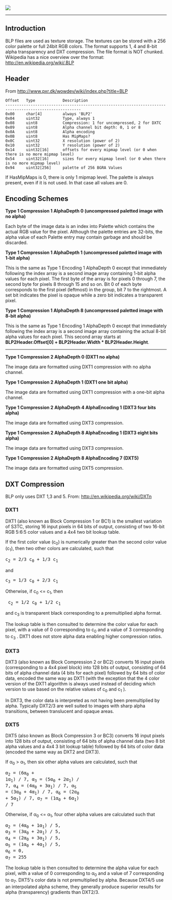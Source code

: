 [![](/wiki/icons/home.gif)](/wiki/Home.md)

----------

## Introduction

BLP files are used as texture storage. The textures can be stored with a 256 color palette or full 24bit RGB colors. The format supports 1, 4 and 8-bit alpha transparency and DXT compression. 
The file format is NOT chunked.
Wikipedia has a nice overview over the format: <http://en.wikipedia.org/wiki/.BLP>

## Header

From <http://www.pxr.dk/wowdev/wiki/index.php?title=BLP>

    Offset   Type            Description
    -------------------------------------------------------------------------------------------------------
    0x00     char[4]         always 'BLP2'
    0x04     uint32          Type, always 1
    0x08     uint8           Compression: 1 for uncompressed, 2 for DXTC
    0x09     uint8           Alpha channel bit depth: 0, 1 or 8
    0x0A     uint8           Alpha encoding 
    0x0B     uint8           Has MipMaps? 
    0x0C     uint32          X resolution (power of 2)
    0x10     uint32          Y resolution (power of 2)
    0x14     uint32[16]      offsets for every mipmap level (or 0 when there is no more mipmap level)
    0x54     uint32[16]      sizes for every mipmap level (or 0 when there is no more mipmap level)
    0x94     uint32[256]     palette of 256 BGRA Values

If HasMipMaps is 0, there is only 1 mipmap level.
The palette is always present, even if it is not used. In that case all values are 0.

## Encoding Schemes

**Type 1 Compression 1 AlphaDepth 0 (uncompressed paletted image with no alpha)**

Each byte of the image data is an index into Palette which contains the actual RGB value for the pixel. Although the palette entries are 32-bits, the alpha value of each Palette entry may contain garbage and should be discarded.

**Type 1 Compression 1 AlphaDepth 1 (uncompressed paletted image with 1-bit alpha)**

This is the same as Type 1 Encoding 1 AlphaDepth 0 except that immediately following the index array is a second image array containing 1-bit alpha values for each pixel. The first byte of the array is for pixels 0 through 7, the second byte for pixels 8 through 15 and so on. Bit 0 of each byte corresponds to the first pixel (leftmost) in the group, bit 7 to the rightmost. A set bit indicates the pixel is opaque while a zero bit indicates a transparent pixel.

**Type 1 Compression 1 AlphaDepth 8 (uncompressed paletted image with 8-bit alpha)**

This is the same as Type 1 Encoding 1 AlphaDepth 0 except that immediately following the index array is a second image array containing the actual 8-bit alpha values for each pixel. This second array starts at **BLP2Header.Offset[0] + BLP2Header.Width * BLP2Header.Height**.

***
**Type 1 Compression 2 AlphaDepth 0 (DXT1 no alpha)**

The image data are formatted using DXT1 compression with no alpha channel.

**Type 1 Compression 2 AlphaDepth 1 (DXT1 one bit alpha)**

The image data are formatted using DXT1 compression with a one-bit alpha channel.

**Type 1 Compression 2 AlphaDepth 4 AlphaEncoding 1 (DXT3 four bits alpha)**

The image data are formatted using DXT3 compression.

**Type 1 Compression 2 AlphaDepth 8 AlphaEncoding 1 (DXT3 eight bits alpha)**

The image data are formatted using DXT3 compression.

**Type 1 Compression 2 AlphaDepth 8 AlphaEncoding 7 (DXT5)**

The image data are formatted using DXT5 compression.


## DXT Compression

BLP only uses DXT 1,3 and 5.
From: <http://en.wikipedia.org/wiki/DXTn>

### DXT1
DXT1 (also known as Block Compression 1 or BC1) is the smallest variation of S3TC, storing 16 input pixels in 64 bits of output, consisting of two 16-bit RGB 5:6:5 color values and a 4x4 two bit lookup table.

If the first color value (c<sub>0</sub>) is numerically greater than the second color value (c<sub>1</sub>), then two other colors are calculated, such that 

<pre>c<sub>2</sub> = 2/3 c<sub>0</sub> + 1/3 c<sub>1</sub></pre>
and 
<pre>c<sub>3</sub> = 1/3 c<sub>0</sub> + 2/3 c<sub>1</sub></pre>

Otherwise, if c<sub>0</sub> <= c<sub>1</sub>, then 
<pre> c<sub>2</sub> = 1/2 c<sub>0</sub> + 1/2 c<sub>1</sub></pre>
and c<sub>3</sub> is transparent black corresponding to a premultiplied alpha format.

The lookup table is then consulted to determine the color value for each pixel, with a value of 0 corresponding to  c<sub>0</sub>  and a value of 3 corresponding to c<sub>3</sub> . DXT1 does not store alpha data enabling higher compression ratios.

### DXT3 
DXT3 (also known as Block Compression 2 or BC2) converts 16 input pixels (corresponding to a 4x4 pixel block) into 128 bits of output, consisting of 64 bits of alpha channel data (4 bits for each pixel) followed by 64 bits of color data, encoded the same way as DXT1 (with the exception that the 4 color version of the DXT1 algorithm is always used instead of deciding which version to use based on the relative values of c<sub>0</sub> and c<sub>1</sub> ).

In DXT3, the color data is interpreted as not having been premultiplied by alpha. Typically DXT2/3 are well suited to images with sharp alpha transitions, between translucent and opaque areas.

### DXT5 
DXT5 (also known as Block Compression 3 or BC3) converts 16 input pixels into 128 bits of output, consisting of 64 bits of alpha channel data (two 8 bit alpha values and a 4x4 3 bit lookup table) followed by 64 bits of color data (encoded the same way as DXT2 and DXT3).

If α<sub>0</sub> > α<sub>1</sub>, then six other alpha values are calculated, such that <pre>α<sub>2</sub> = (6α<sub>0</sub> + 1α<sub>1</sub>) / 7, 
α<sub>3</sub> = (5α<sub>0</sub> + 2α<sub>1</sub>) / 7,
α<sub>4</sub> = (4α<sub>0</sub> + 3α<sub>1</sub>) / 7, 
α<sub>5</sub> = (3α<sub>0</sub> + 4α<sub>1</sub>) / 7, 
α<sub>6</sub> = (2α<sub>0</sub> + 5α<sub>1</sub>) / 7, 
α<sub>7</sub> = (1α<sub>0</sub> + 6α<sub>1</sub>) / 7</pre>

Otherwise, if α<sub>0</sub> <= α<sub>1</sub>, four other alpha values are calculated such that 
<pre>α<sub>2</sub> = (4α<sub>0</sub> + 1α<sub>1</sub>) / 5, 
α<sub>3</sub> = (3α<sub>0</sub> + 2α<sub>1</sub>) / 5, 
α<sub>4</sub> = (2α<sub>0</sub> + 3α<sub>1</sub>) / 5, 
α<sub>5</sub> = (1α<sub>0</sub> + 4α<sub>1</sub>) / 5,
α<sub>6</sub> = 0,
α<sub>7</sub> = 255</pre>

The lookup table is then consulted to determine the alpha value for each pixel, with a value of 0 corresponding to α<sub>0</sub> and a value of 7 corresponding to α<sub>7</sub>. DXT5's color data is not premultiplied by alpha. Because DXT4/5 use an interpolated alpha scheme, they generally produce superior results for alpha (transparency) gradients than DXT2/3.